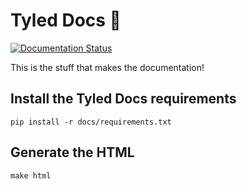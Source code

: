 # Tyled Docs :butterfly:

[![Documentation Status](https://readthedocs.org/projects/docs/badge/?version=latest)](https://tyled.readthedocs.io/en/latest/)

This is the stuff that makes the documentation!

## Install the Tyled Docs requirements

    pip install -r docs/requirements.txt


## Generate the HTML

    make html